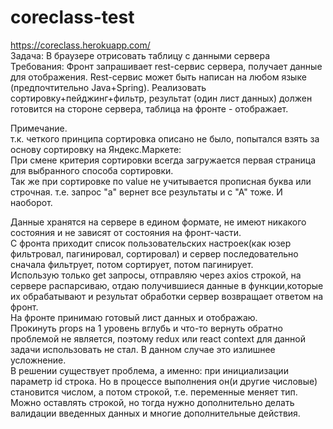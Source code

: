 # coreclass-test  
https://coreclass.herokuapp.com/  
Задача: В браузере отрисовать таблицу с данными сервера Требования: Фронт запрашивает rest-сервис сервера, получает данные для отображения. Rest-сервис может быть написан на любом языке (предпочтительно Java+Spring). Реализовать сортировку+пейджинг+фильтр, результат (один лист данных) должен готовится на стороне сервера, таблица на фронте - отображает.

Примечание.  
т.к. четкого принципа сортировка описано не было, попытался взять за основу сортировку на Яндекс.Маркете:  
При смене критерия сортировки всегда загружается первая страница для выбранного способа сортировки.  
Так же при сортировке по value не учитывается прописная буква или строчная. т.е. запрос "а" вернет все результаты и с "А" тоже. И наоборот.  
  
Данные хранятся на сервере в едином формате, не имеют никакого состояния и не зависят от состояния на фронт-части.  
С фронта приходит список пользовательских настроек(как юзер фильтровал, пагинировал, сортировал) и сервер последовательно  сначала фильтрует, потом сортирует, потом пагинирует.  
Использую только get запросы, отправляю через axios строкой, на сервере распарсиваю, отдаю получившиеся данные в функции,которые их обрабатывают и результат обработки сервер возвращает ответом на фронт.  
На фронте принимаю готовый лист данных и отображаю.  
Прокинуть props на 1 уровень вглубь и что-то вернуть обратно проблемой не является, поэтому redux или react context для данной задачи использовать не стал. В данном случае это излишнее усложнение.  
В решении существует проблема, а именно: при инициализации параметр id строка. Но в процессе выполнения он(и другие числовые) становится числом, а потом строкой, т.е. переменные меняет тип. Можно оставлять строкой, но тогда нужно дополнительно делать валидации введенных данных и многие дополнительные действия.   
